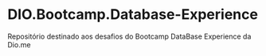 # DIO.Bootcamp.Database-Experience
Repositório destinado aos desafios do Bootcamp DataBase Experience da Dio.me 
